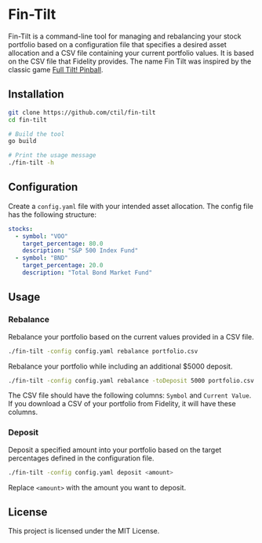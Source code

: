# Fin-Tilt

Fin-Tilt is a command-line tool for managing and rebalancing your stock portfolio based on a configuration file that specifies a desired asset allocation and a CSV file containing your current portfolio values. It is based on the CSV file that Fidelity provides. The name Fin Tilt was inspired by the classic game [Full Tilt! Pinball](https://en.wikipedia.org/wiki/Full_Tilt!_Pinball).

## Installation

```sh
git clone https://github.com/ctil/fin-tilt
cd fin-tilt

# Build the tool
go build

# Print the usage message
./fin-tilt -h
```
## Configuration

Create a `config.yaml` file with your intended asset allocation. The config file has the following structure:

```yaml
stocks:
  - symbol: "VOO"
    target_percentage: 80.0
    description: "S&P 500 Index Fund"
  - symbol: "BND"
    target_percentage: 20.0
    description: "Total Bond Market Fund"
```

## Usage

### Rebalance

Rebalance your portfolio based on the current values provided in a CSV file.

```sh
./fin-tilt -config config.yaml rebalance portfolio.csv
```

Rebalance your portfolio while including an additional $5000 deposit.

```sh
./fin-tilt -config config.yaml rebalance -toDeposit 5000 portfolio.csv
```

The CSV file should have the following columns: `Symbol` and `Current Value`. If you download a CSV of your portfolio from Fidelity, it will have these columns.

### Deposit

Deposit a specified amount into your portfolio based on the target percentages defined in the configuration file.

```sh
./fin-tilt -config config.yaml deposit <amount>
```

Replace `<amount>` with the amount you want to deposit.

## License

This project is licensed under the MIT License.
